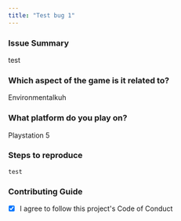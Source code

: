 ```yaml
---
title: "Test bug 1"
---
```


### Issue Summary

test

### Which aspect of the game is it related to?

Environmentalkuh

### What platform do you play on?

Playstation 5

### Steps to reproduce

```shell
test
```


### Contributing Guide

- [X] I agree to follow this project's Code of Conduct
